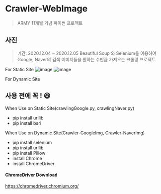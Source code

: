 # Crawler-WebImage
> ARMY 11개월 기념 파이썬 프로젝트
## 사진
> 기간: 2020.12.04 ~ 2020.12.05
Beautiful Soup 와 Selenium을 이용하여 Google, Naver의 검색 이미지들을 원하는 수만큼 가져오는 크롤링 프로젝트

For Static Site
![image](https://user-images.githubusercontent.com/56578913/101244452-053e2b00-374a-11eb-88aa-7b50aa256ad1.png)
![image](https://user-images.githubusercontent.com/56578913/101244478-2141cc80-374a-11eb-924f-c559f6d4d9a8.png)

For Dynamic Site

## 사용 전에 꼭 ! 😆
When Use on Static Site(crawlingGoogle.py, crawlingNaver.py)
- pip install urllib
- pip install bs4

When Use on Dynamic Site(Crawler-GoogleImg, Crawler-NaverImg)
- pip install selenium
- pip install urllib
- pip install Pillow
- install Chrome
- install ChromeDriver

#### ChromeDriver Download
https://chromedriver.chromium.org/
